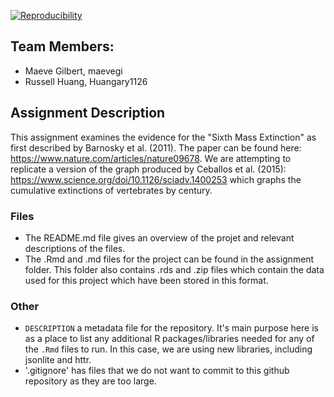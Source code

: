 
[![Reproducibility](https://github.com/espm-157/extinction-maeveg-russellh/actions/workflows/main.yml/badge.svg)](https://github.com/espm-157/extinction-maeveg-russellh/actions/workflows/main.yml)

## Team Members:

- Maeve Gilbert, maevegi
- Russell Huang, Huangary1126

## Assignment Description
This assignment examines the evidence for the "Sixth Mass Extinction" as first described by Barnosky et al. (2011). The paper can be found here: https://www.nature.com/articles/nature09678. We are attempting to replicate a version of the graph produced by Ceballos et al. (2015): https://www.science.org/doi/10.1126/sciadv.1400253 which graphs the cumulative extinctions of vertebrates by century. 

### Files

- The README.md file gives an overview of the projet and relevant descriptions of the files. 
- The .Rmd and .md files for the project can be found in the assignment folder. This folder also contains .rds and .zip files which contain the data used for this project which have been stored in this format. 

### Other

- `DESCRIPTION` a metadata file for the repository. It's main purpose here is as a place to list any additional R packages/libraries needed for any of the `.Rmd` files to run. In this case, we are using new libraries, including jsonlite and httr.
- '.gitignore' has files that we do not want to commit to this github repository as they are too large.



